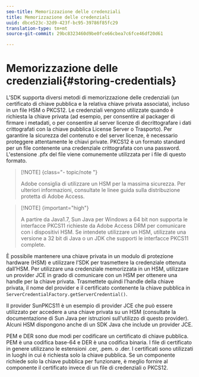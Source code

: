 ```yaml
---
seo-title: Memorizzazione delle credenziali
title: Memorizzazione delle credenziali
uuid: dbce523c-32d9-423f-bc95-39786f85fc29
translation-type: tm+mt
source-git-commit: 29bc8323460d9be0fce66cbea7c6fce46df20d61

---
```



# Memorizzazione delle credenziali{#storing-credentials}

L’SDK supporta diversi metodi di memorizzazione delle credenziali (un certificato di chiave pubblica e la relativa chiave privata associata), incluso in un file HSM o PKCS12. Le credenziali vengono utilizzate quando è richiesta la chiave privata (ad esempio, per consentire al packager di firmare i metadati, o per consentire al server licenze di decrittografare i dati crittografati con la chiave pubblica License Server o Trasporto). Per garantire la sicurezza del contenuto e del server licenze, è necessario proteggere attentamente le chiavi private. PKCS12 è un formato standard per un file contenente una credenziale crittografata con una password. L&#39;estensione .pfx del file viene comunemente utilizzata per i file di questo formato.

>[!NOTE] {class=&quot;- topic/note &quot;}
>
>Adobe consiglia di utilizzare un HSM per la massima sicurezza. Per ulteriori informazioni, consultate le linee guida sulla distribuzione protetta di Adobe Access.

>[!NOTE] {important=&quot;high&quot;}
>
>A partire da Java1.7, Sun Java per Windows a 64 bit non supporta le interfacce PKCS11 richieste da Adobe Access DRM per comunicare con i dispositivi HSM. Se intendete utilizzare un HSM, utilizzate una versione a 32 bit di Java o un JDK che supporti le interfacce PKCS11 complete.

È possibile mantenere una chiave privata in un modulo di protezione hardware (HSM) e utilizzare l’SDK per trasmettere la credenziale ottenuta dall’HSM. Per utilizzare una credenziale memorizzata in un HSM, utilizzare un provider JCE in grado di comunicare con un HSM per ottenere una handle per la chiave privata. Trasmettete quindi l’handle della chiave privata, il nome del provider e il certificato contenente la chiave pubblica in `ServerCredentialFactory.getServerCredential()`.

Il provider SunPKCS11 è un esempio di provider JCE che può essere utilizzato per accedere a una chiave privata su un HSM (consultate la documentazione di Sun Java per istruzioni sull&#39;utilizzo di questo provider). Alcuni HSM dispongono anche di un SDK Java che include un provider JCE.

PEM e DER sono due modi per codificare un certificato di chiave pubblica. PEM è una codifica base-64 e DER è una codifica binaria. I file di certificato in genere utilizzano le estensioni .cer, .pem. o .der. I certificati sono utilizzati in luoghi in cui è richiesta solo la chiave pubblica. Se un componente richiede solo la chiave pubblica per funzionare, è meglio fornire al componente il certificato invece di un file di credenziali o PKCS12.
